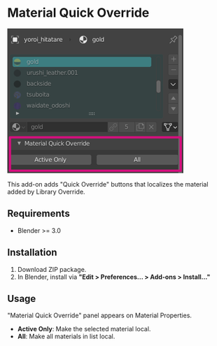 Material Quick Override
====

![screenshot](./screenshot.png)

This add-on adds "Quick Override" buttons that localizes the material added by Library Override.


Requirements
----

* Blender >= 3.0


Installation
----

1. Download ZIP package.
2. In Blender, install via **"Edit > Preferences... > Add-ons > Install..."**


Usage
----

"Material Quick Override" panel appears on Material Properties.

- **Active Only**: Make the selected material local.
- **All**: Make all materials in list local.
